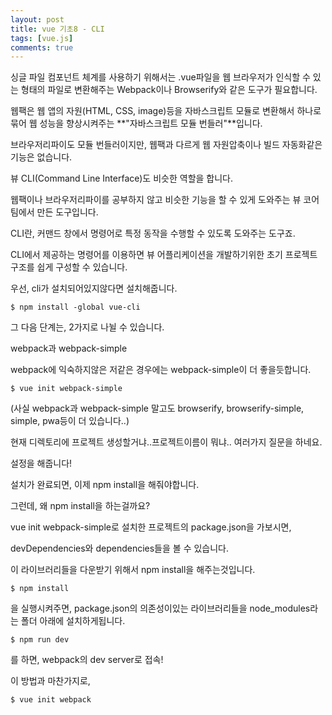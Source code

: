 ```yaml
---
layout: post
title: vue 기초8 - CLI
tags: [vue.js]
comments: true
---
```


싱글 파일 컴포넌트 체계를 사용하기 위해서는 .vue파일을 웹 브라우저가 인식할 수 있는 형태의 파일로 변환해주는 Webpack이나 Browserify와 같은 도구가 필요합니다.

웹팩은 웹 앱의 자원(HTML, CSS, image)등을 자바스크립트 모듈로 변환해서 하나로 묶어 웹 성능을 향상시켜주는 **"자바스크립트 모듈 번들러"**입니다.

브라우저리파이도 모듈 번들러이지만, 웹팩과 다르게 웹 자원압축이나 빌드 자동화같은 기능은 없습니다.

뷰 CLI(Command Line Interface)도 비슷한 역할을 합니다.

웹팩이나 브라우저리파이를 공부하지 않고 비슷한 기능을 할 수 있게 도와주는 뷰 코어 팀에서 만든 도구입니다.

CLI란, 커맨드 창에서 명령어로 특정 동작을 수행할 수 있도록 도와주는 도구죠.

CLI에서 제공하는 명령어를 이용하면 뷰 어플리케이션을 개발하기위한 초기 프로젝트 구조를 쉽게 구성할 수 있습니다.



우선, cli가 설치되어있지않다면 설치해줍니다.

```
$ npm install -global vue-cli
```

그 다음 단계는, 2가지로 나뉠 수 있습니다.

webpack과 webpack-simple

webpack에 익숙하지않은 저같은 경우에는 webpack-simple이 더 좋을듯합니다.

```
$ vue init webpack-simple
```

(사실 webpack과 webpack-simple 말고도 browserify, browserify-simple, simple, pwa등이 더 있습니다..)

현재 디렉토리에 프로젝트 생성할거냐..프로젝트이름이 뭐냐.. 여러가지 질문을 하네요.

설정을 해줍니다!



설치가 완료되면, 이제 npm install을 해줘야합니다.

그런데, 왜 npm install을 하는걸까요?

vue init webpack-simple로 설치한 프로젝트의 package.json을 가보시면,

devDependencies와 dependencies들을 볼 수 있습니다.

이 라이브러리들을 다운받기 위해서 npm install을 해주는것입니다.

```
$ npm install
```

을 실행시켜주면, package.json의 의존성이있는 라이브러리들을 node_modules라는 폴더 아래에 설치하게됩니다.

```
$ npm run dev
```

를 하면, webpack의 dev server로 접속!



이 방법과 마찬가지로, 

```
$ vue init webpack
```